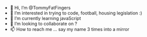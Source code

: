 - 👋 Hi, I’m @TommyFatFingers
- 👀 I’m interested in trying to code, football, housing legislation :)
- 🌱 I’m currently learning javaScript
- 💞️ I’m looking to collaborate on ?
- 📫 How to reach me ... say my name 3 times into a mirror

<!---
TommyFatFingers/TommyFatFingers is a ✨ special ✨ repository because its `README.md` (this file) appears on your GitHub profile.
You can click the Preview link to take a look at your changes.
--->

